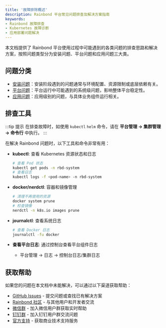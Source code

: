```yaml
---
title: '故障排除概述'
description: Rainbond 平台常见问题排查及解决方案指南
keywords:
- Rainbond 故障排查
- Kubernetes 故障诊断
- 应用部署问题解决
---
```


本文档提供了 Rainbond 平台使用过程中可能遇到的各类问题的排查思路和解决方案，按照问题类型分为安装问题、平台问题和应用问题三大类。

## 问题分类

- [安装问题](./install.md)：安装阶段遇到的问题通常与环境配置、资源限制或底层依赖有关。
- [平台问题](./cluster-connect.md)：平台运行中可能遇到的系统级问题，影响整体平台稳定性。
- [应用问题](./common.md)：应用级别的问题，与具体业务组件运行相关。

## 排查工具

:::tip 提示
在排查故障时，如使用 `kubectl` `helm` 命令，请在 **平台管理 → 集群管理 → 命令行** 中执行。
:::

在解决 Rainbond 问题时，以下工具和命令非常有用：

- **kubectl**: 查看 Kubernetes 资源状态和日志
  ```bash
  # 查看 Pod 状态
  kubectl get pods -n rbd-system
  # 查看日志
  kubectl logs -f <pod-name> -n rbd-system
  ```

- **docker/nerdctl**: 容器和镜像管理
  ```bash
  # 清理不再使用的资源
  docker system prune
  # 检查镜像
  nerdctl -n k8s.io images prune
  ```

- **journalctl**: 查看系统日志
  ```bash
  # 查看 Docker 日志
  journalctl -fu docker
  ```

- **查看平台日志**: 通过控制台查看平台组件日志
  - 平台管理 -> 日志 -> 控制台日志/集群日志

## 获取帮助

如果您的问题在本文档中未能解决，可以通过以下渠道获取帮助：

- [GitHub Issues](https://github.com/goodrain/rainbond/issues) - 提交问题或查找已有解决方案
- [Rainbond 社区](https://t.goodrain.com/) - 与其他用户和开发者交流
- [微信群](/docs/support#微信群) - 加入微信用户群获取实时帮助
- [钉钉群](/docs/support#钉钉群) - 加入钉钉用户群交流问题
- [官方支持](https://p5yh4rek1e.feishu.cn/share/base/shrcn4dG9z5zvbZZWd1MFf6ILBg/) - 获取商业技术支持服务

